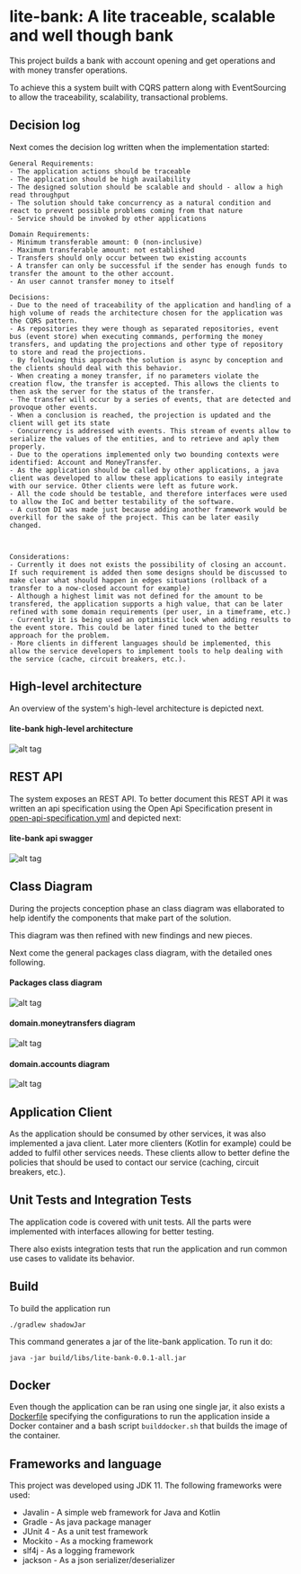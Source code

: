 # lite-bank: A lite traceable, scalable and well though bank
This project builds a bank with account opening and get operations and with money transfer operations.

To achieve this a system built with CQRS pattern along with EventSourcing to allow the traceability, scalability, transactional problems.

## Decision log

Next comes the decision log written when the implementation started:

```
General Requirements:
- The application actions should be traceable
- The application should be high availability
- The designed solution should be scalable and should - allow a high read throughput
- The solution should take concurrency as a natural condition and react to prevent possible problems coming from that nature
- Service should be invoked by other applications

Domain Requirements:
- Minimum transferable amount: 0 (non-inclusive)
- Maximum transferable amount: not established 
- Transfers should only occur between two existing accounts
- A transfer can only be successful if the sender has enough funds to transfer the amount to the other account.
- An user cannot transfer money to itself

Decisions:
- Due to the need of traceability of the application and handling of a high volume of reads the architecture chosen for the application was the CQRS pattern.
- As repositories they were though as separated repositories, event bus (event store) when executing commands, performing the money transfers, and updating the projections and other type of repository to store and read the projections.
- By following this approach the solution is async by conception and the clients should deal with this behavior.
- When creating a money transfer, if no parameters violate the creation flow, the transfer is accepted. This allows the clients to then ask the server for the status of the transfer.
- The transfer will occur by a series of events, that are detected and provoque other events.
- When a conclusion is reached, the projection is updated and the client will get its state
- Concurrency is addressed with events. This stream of events allow to serialize the values of the entities, and to retrieve and aply them properly.
- Due to the operations implemented only two bounding contexts were identified: Account and MoneyTransfer.
- As the application should be called by other applications, a java client was developed to allow these applications to easily integrate with our service. Other clients were left as future work.
- All the code should be testable, and therefore interfaces were used to allow the IoC and better testability of the software.
- A custom DI was made just because adding another framework would be overkill for the sake of the project. This can be later easily changed.



Considerations:
- Currently it does not exists the possibility of closing an account. If such requirement is added then some designs should be discussed to make clear what should happen in edges situations (rollback of a transfer to a now-closed account for example)
- Although a highest limit was not defined for the amount to be transfered, the application supports a high value, that can be later refined with some domain requirements (per user, in a timeframe, etc.)
- Currently it is being used an optimistic lock when adding results to the event store. This could be later fined tuned to the better approach for the problem.
- More clients in different languages should be implemented, this allow the service developers to implement tools to help dealing with the service (cache, circuit breakers, etc.).
```

## High-level architecture

An overview of the system's high-level architecture is depicted next.

#### lite-bank high-level architecture
![alt tag](docs/images/highlevel_architecture.png)

## REST API

The system exposes an REST API. To better document this REST API it was written an api specification using the Open Api Specification present in [open-api-specification.yml](docs/open-api-specification.yml) and depicted next:

#### lite-bank api swagger
![alt tag](docs/images/swagger_api.png)

## Class Diagram

During the projects conception phase an class diagram was ellaborated to help identify the components that make part of the solution.

This diagram was then refined with new findings and new pieces.

Next come the general packages class diagram, with the detailed ones following.

#### Packages class diagram

![alt tag](docs/images/classdiagram_packages.png)

#### domain.moneytransfers diagram

![alt tag](docs/images/classdiagram_moneytransfers.png)

#### domain.accounts diagram

![alt tag](docs/images/classdiagram_accounts.png)

## Application Client
As the application should be consumed by other services, it was also implemented a java client. Later more clienters (Kotlin for example) could be added to fulfil other services needs. These clients allow to better define the policies that should be used to contact our service (caching, circuit breakers, etc.).

## Unit Tests and Integration Tests

The application code is covered with unit tests.
All the parts were implemented with interfaces allowing for better testing.

There also exists integration tests that run the application and run common use cases to validate its behavior.

## Build

To build the application run
```
./gradlew shadowJar
```

This command generates a jar of the lite-bank application. To run it do:

```
java -jar build/libs/lite-bank-0.0.1-all.jar
```

## Docker

Even though the application can be ran using one single jar, it also exists a [Dockerfile](docker/Dockerfile) specifying the configurations to run the application inside a Docker container and a bash script `builddocker.sh` that builds the image of the container.

## Frameworks and language
This project was developed using JDK 11. The following frameworks were used:

- Javalin - A simple web framework
for Java and Kotlin
- Gradle - As java package manager
- JUnit 4 - As a unit test framework
- Mockito - As a mocking framework
- slf4j - As a logging framework
- jackson - As a json serializer/deserializer
